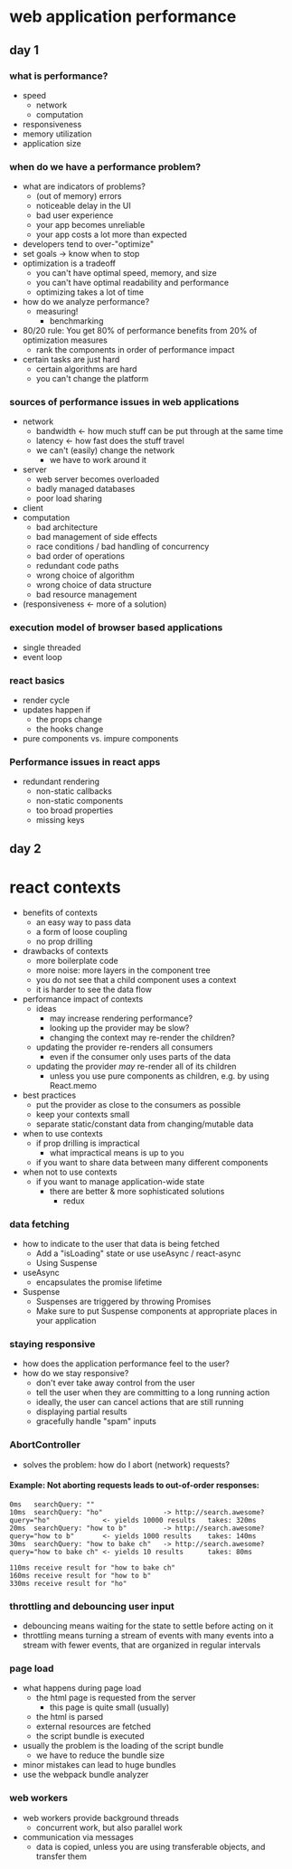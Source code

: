 # web application performance

## day 1

### what is performance?
- speed
  - network
  - computation
- responsiveness
- memory utilization
- application size


### when do we have a performance problem?
  - what are indicators of problems?
    - (out of memory) errors
    - noticeable delay in the UI
    - bad user experience
    - your app becomes unreliable
    - your app costs a lot more than expected
- developers tend to over-"optimize"
- set goals -> know when to stop
- optimization is a tradeoff
  - you can't have optimal speed, memory, and size
  - you can't have optimal readability and performance
  - optimizing takes a lot of time
- how do we analyze performance?
  - measuring!
    - benchmarking
- 80/20 rule: You get 80% of performance benefits from 20% of optimization measures
  - rank the components in order of performance impact
- certain tasks are just hard
  - certain algorithms are hard
  - you can't change the platform

### sources of performance issues in web applications
- network
  - bandwidth <- how much stuff can be put through at the same time
  - latency <- how fast does the stuff travel
  - we can't (easily) change the network
    - we have to work around it
- server
  - web server becomes overloaded
  - badly managed databases
  - poor load sharing
- client
- computation
  - bad architecture
  - bad management of side effects
  - race conditions / bad handling of concurrency
  - bad order of operations
  - redundant code paths
  - wrong choice of algorithm
  - wrong choice of data structure
  - bad resource management
- (responsiveness <- more of a solution)

### execution model of browser based applications
  - single threaded
  - event loop

### react basics
- render cycle
- updates happen if
  - the props change
  - the hooks change
- pure components vs. impure components

### Performance issues in react apps
- redundant rendering
  - non-static callbacks
  - non-static components
  - too broad properties
  - missing keys

## day 2

# react contexts
- benefits of contexts
  - an easy way to pass data
  - a form of loose coupling
  - no prop drilling
- drawbacks of contexts
  - more boilerplate code
  - more noise: more layers in the component tree
  - you do not see that a child component uses a context
  - it is harder to see the data flow
- performance impact of contexts
  - ideas
    - may increase rendering performance?
    - looking up the provider may be slow?
    - changing the context may re-render the children?
  - updating the provider re-renders all consumers
    - even if the consumer only uses parts of the data
  - updating the provider _may_ re-render all of its children
    - unless you use pure components as children, e.g. by using React.memo
- best practices
  - put the provider as close to the consumers as possible
  - keep your contexts small
  - separate static/constant data from changing/mutable data
- when to use contexts
  - if prop drilling is impractical
    - what impractical means is up to you
  - if you want to share data between many different components
- when not to use contexts
  - if you want to manage application-wide state
    - there are better & more sophisticated solutions
      - redux
### data fetching
- how to indicate to the user that data is being fetched
  - Add a "isLoading" state or use useAsync / react-async
  - Using Suspense
- useAsync
  - encapsulates the promise lifetime
- Suspense
  - Suspenses are triggered by throwing Promises
  - Make sure to put Suspense components at appropriate places in your application

### staying responsive
- how does the application performance feel to the user?
- how do we stay responsive?
  - don't ever take away control from the user
  - tell the user when they are committing to a long running action
  - ideally, the user can cancel actions that are still running
  - displaying partial results
  - gracefully handle "spam" inputs

### AbortController
- solves the problem: how do I abort (network) requests?

#### Example: Not aborting requests leads to out-of-order responses:

```
0ms   searchQuery: ""
10ms  searchQuery: "ho"               -> http://search.awesome?query="ho"             <- yields 10000 results   takes: 320ms
20ms  searchQuery: "how to b"         -> http://search.awesome?query="how to b"       <- yields 1000 results    takes: 140ms
30ms  searchQuery: "how to bake ch"   -> http://search.awesome?query="how to bake ch" <- yields 10 results      takes: 80ms

110ms receive result for "how to bake ch"
160ms receive result for "how to b"
330ms receive result for "ho"
```


### throttling and debouncing user input
- debouncing means waiting for the state to settle before acting on it
- throttling means turning a stream of events with many events into a stream with fewer events, that are organized in regular intervals

### page load
- what happens during page load
  - the html page is requested from the server
    - this page is quite small (usually)
  - the html is parsed
  - external resources are fetched
  - the script bundle is executed
- usually the problem is the loading of the script bundle
  - we have to reduce the bundle size
- minor mistakes can lead to huge bundles
- use the webpack bundle analyzer


### web workers
- web workers provide background threads
  - concurrent work, but also parallel work
- communication via messages
  - data is copied, unless you are using transferable objects, and transfer them
